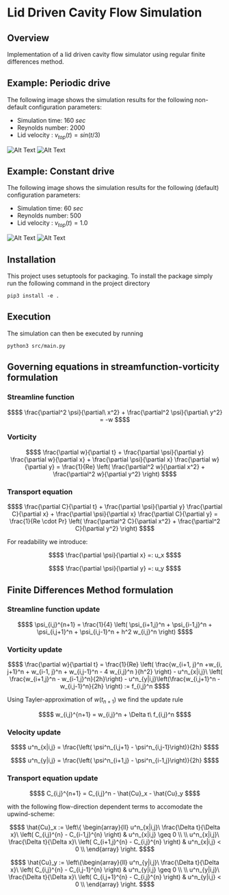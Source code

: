 # Lid Driven Cavity Flow Simulation
## Overview
Implementation of a lid driven cavity flow simulator using regular finite differences method.

## Example: Periodic drive
The following image shows the simulation results for the following non-default configuration parameters:

- Simulation time:  $160\ sec$
- Reynolds number: $2000$
- Lid velocity   : $v_{top}(t)=sin(t/3)$

![Alt Text](https://github.com/julianlork/fdm-lid-driven-cavity-flow/blob/master/sim_out/periodic_drive/animation.gif)
![Alt Text](https://github.com/julianlork/fdm-lid-driven-cavity-flow/blob/master/sim_out/periodic_drive/velocity_stream.png)

## Example: Constant drive
The following image shows the simulation results for the following (default) configuration parameters:

- Simulation time:  $60\ sec$
- Reynolds number: $500$
- Lid velocity   : $v_{top}(t)=1.0$

![Alt Text](https://github.com/julianlork/fdm-lid-driven-cavity-flow/blob/master/sim_out/constant_drive/animation.gif)
![Alt Text](https://github.com/julianlork/fdm-lid-driven-cavity-flow/blob/master/sim_out/constant_drive/velocity_stream.png)

## Installation
This project uses setuptools for packaging. To install the package simply run the following command in the project directory
```
pip3 install -e .
```

## Execution
The simulation can then be executed by running
```
python3 src/main.py
```

## Governing equations in streamfunction-vorticity formulation
### Streamline function

```math
$$
\frac{\partial^2 \psi}{\partial\ x^2} + \frac{\partial^2 \psi}{\partial\ y^2} = -w 
$$
```

### Vorticity

```math
$$
\frac{\partial w}{\partial t} + \frac{\partial \psi}{\partial y} \frac{\partial w}{\partial x} + \frac{\partial \psi}{\partial x} \frac{\partial w}{\partial y} = \frac{1}{Re} \left( \frac{\partial^2 w}{\partial x^2} + \frac{\partial^2 w}{\partial y^2} \right)
$$
```

### Transport equation

```math
$$
\frac{\partial C}{\partial t} + \frac{\partial \psi}{\partial y} \frac{\partial C}{\partial x} + \frac{\partial \psi}{\partial x} \frac{\partial C}{\partial y} = \frac{1}{Re \cdot Pr} \left( \frac{\partial^2 C}{\partial x^2} + \frac{\partial^2 C}{\partial y^2} \right)
$$
```

For readability we introduce:

```math
$$
\frac{\partial \psi}{\partial x} =: u_x
$$
```

```math
$$
\frac{\partial \psi}{\partial y} =: u_y
$$
```

## Finite Differences Method formulation

### Streamline function update
```math
$$
\psi_{i,j}^{n+1} = \frac{1}{4} \left( \psi_{i+1,j}^n + \psi_{i-1,j}^n + \psi_{i,j+1}^n + \psi_{i,j-1}^n + h^2 w_{i,j}^n \right)
$$
```


### Vorticity update

```math
$$
 \frac{\partial w}{\partial t} = \frac{1}{Re} \left( \frac{w_{i+1, j}^n +w_{i, j+1}^n + w_{i-1, j}^n + w_{i,j-1}^n - 4 w_{i,j}^n }{h^2} \right) - u^n_{x|i,j}\ \left( \frac{w_{i+1,j}^n - w_{i-1,j}^n}{2h}\right) - u^n_{y|i,j}\left(\frac{w_{i,j+1}^n - w_{i,j-1}^n}{2h} \right) := f_{i,j}^n
$$
```

Using Tayler-approximation of $w(t_{n+1})$ we find the update rule

```math
$$
w_{i,j}^{n+1} = w_{i,j}^n + \Delta t\ f_{i,j}^n
$$
```

### Velocity update

```math
$$
u^n_{x|i,j} = \frac{\left( \psi^n_{i,j+1} - \psi^n_{i,j-1}\right)}{2h}
$$
```

```math
$$
u^n_{y|i,j} = \frac{\left( \psi^n_{i+1,j} - \psi^n_{i-1,j}\right)}{2h}
$$
```

### Transport equation update
```math
$$
C_{i,j}^{n+1} = C_{i,j}^n - \hat{Cu}_x - \hat{Cu}_y
$$
```

with the following flow-direction dependent terms to accomodate the upwind-scheme:
```math
$$
\hat{Cu}_x := \left\{ 
    \begin{array}{ll}
        u^n_{x|i,j}\ \frac{\Delta t}{\Delta x}\ \left( C_{i,j}^{n} - C_{i-1,j}^{n} \right) & u^n_{x|i,j} \geq 0 \\ \\
        u^n_{x|i,j}\ \frac{\Delta t}{\Delta x}\ \left( C_{i+1,j}^{n} - C_{i,j}^{n} \right) & u^n_{x|i,j} < 0 \\
    \end{array}
\right.
$$
```

```math
$$
\hat{Cu}_y := \left\{\begin{array}{ll}
        u^n_{y|i,j}\ \frac{\Delta t}{\Delta x}\ \left( C_{i,j}^{n} - C_{i,j-1}^{n} \right) & u^n_{y|i,j} \geq 0 \\ \\
        u^n_{y|i,j}\ \frac{\Delta t}{\Delta x}\ \left( C_{i,j+1}^{n} - C_{i,j}^{n} \right) & u^n_{y|i,j} < 0 \\
    \end{array}
\right.
$$
```